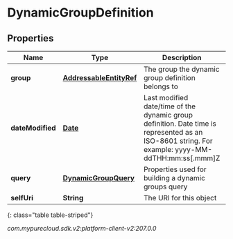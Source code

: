 # DynamicGroupDefinition


## Properties

| Name | Type | Description | Notes |
| ------------ | ------------- | ------------- | ------------- |
| **group** | [**AddressableEntityRef**](AddressableEntityRef) | The group the dynamic group definition belongs to |  |
| **dateModified** | [**Date**](Date) | Last modified date/time of the dynamic group definition. Date time is represented as an ISO-8601 string. For example: yyyy-MM-ddTHH:mm:ss[.mmm]Z |  |
| **query** | [**DynamicGroupQuery**](DynamicGroupQuery) | Properties used for building a dynamic groups query |  |
| **selfUri** | **String** | The URI for this object |  [optional] |
{: class="table table-striped"}




_com.mypurecloud.sdk.v2:platform-client-v2:207.0.0_

